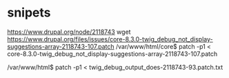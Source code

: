 # snipets

 https://www.drupal.org/node/2118743
 wget https://www.drupal.org/files/issues/core-8.3.0-twig_debug_not_display-suggestions-array-2118743-107.patch
 /var/www/html/core$ patch -p1 < core-8.3.0-twig_debug_not_display-suggestions-array-2118743-107.patch

 /var/www/html$ patch -p1 < twig_debug_output_does-2118743-93.patch.txt
